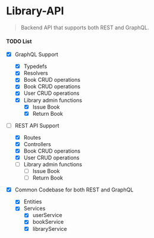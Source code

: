 # Library-API

> Backend API that supports both REST and GraphQL.

#### TODO List

- [x] GraphQL Support

  - [x] Typedefs
  - [x] Resolvers
  - [x] Book CRUD operations
  - [x] Book CRUD operations
  - [x] User CRUD operations
  - [x] Library admin functions
    - [x] Issue Book
    - [x] Return Book

- [ ] REST API Support

  - [x] Routes
  - [x] Controllers
  - [x] Book CRUD operations
  - [x] User CRUD operations
  - [ ] Library admin functions
    - [ ] Issue Book
    - [ ] Return Book

- [x] Common Codebase for both REST and GraphQL
  - [x] Entities
  - [x] Services
    - [x] userService
    - [x] bookService
    - [x] libraryService
